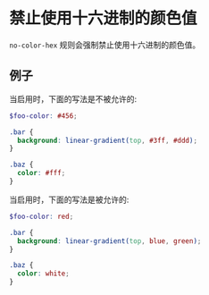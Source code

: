 # 禁止使用十六进制的颜色值

`no-color-hex` 规则会强制禁止使用十六进制的颜色值。

## 例子

当启用时，下面的写法是不被允许的:

```scss
$foo-color: #456;

.bar {
  background: linear-gradient(top, #3ff, #ddd);
}

.baz {
  color: #fff;
}
```

当启用时，下面的写法是被允许的:

```scss
$foo-color: red;

.bar {
  background: linear-gradient(top, blue, green);
}

.baz {
  color: white;
}
```
